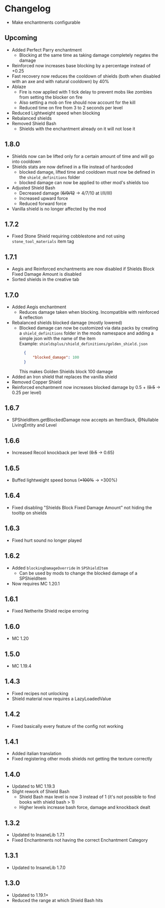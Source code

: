 # Changelog

* Make enchantments configurable

## Upcoming
* Added Perfect Parry enchantment
  * Blocking at the same time as taking damage completely negates the damage
* Reinforced now increases base blocking by a percentage instead of +0.25
* Fast recovery now reduces the cooldown of shields (both when disabled with an axe and with natural cooldown) by 40%
* Ablaze
  * Fire is now applied with 1 tick delay to prevent mobs like zombies from setting the blocker on fire
  * Also setting a mob on fire should now account for the kill
  * Reduced time on fire from 3 to 2 seconds per level
* Reduced Lightweight speed when blocking
* Rebalanced shields
* Removed Shield Bash
  * Shields with the enchantment already on it will not lose it

## 1.8.0
* Shields now can be lifted only for a certain amount of time and will go into cooldown
* Shields stats are now defined in a file instead of hardcoded
  * blocked damage, lifted time and cooldown must now be defined in the `shield_definitions` folder
  * blocked damage can now be applied to other mod's shields too
* Adjusted Shield Bash
  * Decreased damage (~~6/9/12~~ -> 4/7/10 at I/II/III)
  * Increased upward force
  * Reduced forward force
* Vanilla shield is no longer affected by the mod

## 1.7.2
* Fixed Stone Shield requiring cobblestone and not using `stone_tool_materials` item tag

## 1.7.1
* Aegis and Reinforced enchantments are now disabled if Shields Block Fixed Damage Amount is disabled
* Sorted shields in the creative tab

## 1.7.0
* Added Aegis enchantment
  * Reduces damage taken when blocking. Incompatible with reinforced & reflection
* Rebalanced shields blocked damage (mostly lowered)
  * Blocked damage can now be customized via data packs by creating a `shield_definitions` folder in the mods namespace and adding a simple json with the name of the item  
    Example: `shieldsplus/shield_definitions/golden_shield.json`  
    ```json
      {
          "blocked_damage": 100
      }
    ```
    This makes Golden Shields block 100 damage
* Added an Iron shield that replaces the vanilla shield
* Removed Copper Shield
* Reinforced enchantment now increases blocked damage by 0.5 + (~~0.5~~ -> 0.25 per level)

## 1.6.7
* SPShieldItem.getBlockedDamage now accepts an ItemStack, @Nullable LivingEntity and Level

## 1.6.6
* Increased Recoil knockback per level (~~0.5~~ -> 0.65)

## 1.6.5
* Buffed lightweight speed bonus (~~+100%~~ -> +300%)

## 1.6.4
* Fixed disabling "Shields Block Fixed Damage Amount" not hiding the tooltip on shields

## 1.6.3
* Fixed hurt sound no longer played

## 1.6.2
* Added `blockingDamageOverride` in `SPShieldItem`
  * Can be used by mods to change the blocked damage of a SPShieldItem
* Now requires MC 1.20.1

## 1.6.1
* Fixed Netherite Shield recipe erroring

## 1.6.0
* MC 1.20

## 1.5.0
* MC 1.19.4

## 1.4.3
* Fixed recipes not unlocking
* Shield material now requires a LazyLoadedValue

## 1.4.2
* Fixed basically every feature of the config not working

## 1.4.1
* Added italian translation
* Fixed registering other mods shields not getting the texture correctly

## 1.4.0
* Updated to MC 1.19.3
* Slight rework of Shield Bash
  * Shield Bash max level is now 3 instead of 1 (it's not possible to find books with shield bash > 1)
  * Higher levels increase bash force, damage and knockback dealt

## 1.3.2
* Updated to InsaneLib 1.7.1
* Fixed Enchantments not having the correct Enchantment Category

## 1.3.1
* Updated to InsaneLib 1.7.0

## 1.3.0
* Updated to 1.19.1+
* Reduced the range at which Shield Bash hits